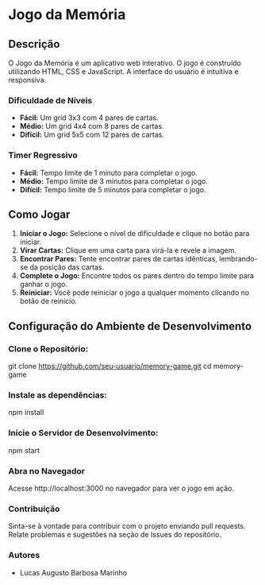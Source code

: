 # Jogo da Memória

## Descrição
O Jogo da Memória é um aplicativo web interativo. O jogo é construído utilizando HTML, CSS e JavaScript. A interface do usuário é intuitiva e responsiva.

### Dificuldade de Níveis
- **Fácil:** Um grid 3x3 com 4 pares de cartas.
- **Médio:** Um grid 4x4 com 8 pares de cartas.
- **Difícil:** Um grid 5x5 com 12 pares de cartas.

### Timer Regressivo
- **Fácil:** Tempo limite de 1 minuto para completar o jogo.
- **Médio:** Tempo limite de 3 minutos para completar o jogo.
- **Difícil:** Tempo limite de 5 minutos para completar o jogo.

## Como Jogar
1. **Iniciar o Jogo:** Selecione o nível de dificuldade e clique no botão para iniciar.
2. **Virar Cartas:** Clique em uma carta para virá-la e revele a imagem.
3. **Encontrar Pares:** Tente encontrar pares de cartas idênticas, lembrando-se da posição das cartas.
4. **Complete o Jogo:** Encontre todos os pares dentro do tempo limite para ganhar o jogo.
5. **Reiniciar:** Você pode reiniciar o jogo a qualquer momento clicando no botão de reinício.

## Configuração do Ambiente de Desenvolvimento

### Clone o Repositório:

git clone https://github.com/seu-usuario/memory-game.git
cd memory-game

### Instale as dependências:
npm install

### Inicie o Servidor de Desenvolvimento:
npm start

### Abra no Navegador
Acesse http://localhost:3000 no navegador para ver o jogo em ação.

### Contribuição
Sinta-se à vontade para contribuir com o projeto enviando pull requests. Relate problemas e sugestões na seção de Issues do repositório.

### Autores
- Lucas Augusto Barbosa Marinho
